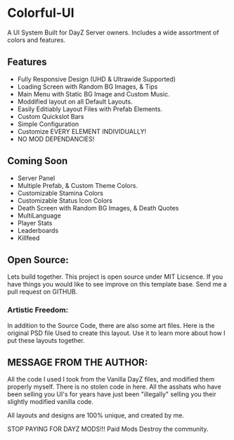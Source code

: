 # Colorful-UI
A UI System Built for DayZ Server owners.  Includes a wide assortment of colors and features.

## Features
- Fully Responsive Design (UHD & Ultrawide Supported)
- Loading Screen with Random BG Images, & Tips
- Main Menu with Static BG Image and Custom Music.
- Moddified layout on all Default Layouts. 
- Easily Editiably Layout Files with Prefab Elements.
- Custom Quickslot Bars
- Simple Configuration
- Customize EVERY ELEMENT INDIVIDUALLY!
- NO MOD DEPENDANCIES!

## Coming Soon
- Server Panel
- Multiple Prefab, & Custom Theme Colors.
- Customizable Stamina Colors
- Customizable Status Icon Colors
- Death Screen with Random BG Images, & Death Quotes
- MultiLanguage
- Player Stats
- Leaderboards
- Killfeed

## Open Source:  
Lets build together. This project is open source under MIT Licsence. If you have things you would like to see improve on this template base. Send me a pull request on GITHUB.

### Artistic Freedom:  
In addition to the Source Code, there are also some art files. Here is the original PSD file Used to create this layout. Use it to learn more about how I put these layouts together.

## MESSAGE FROM THE AUTHOR:
All the code I used I took from the Vanilla DayZ files, and modified them properly myself. There is no stolen code in here. All the asshats who have been selling you UI's for years have just been "illegally" selling you their slightly modified vanilla code. 

All layouts and designs are 100% unique, and created by me. 

STOP PAYING FOR DAYZ MODS!!!
Paid Mods Destroy the community. 
